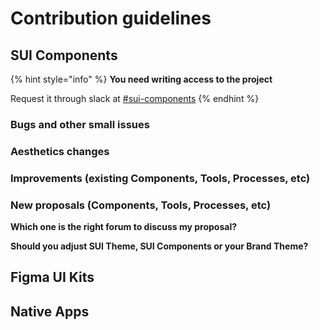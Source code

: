 # Contribution guidelines

## SUI Components

{% hint style="info" %}
**You need writing access to the project**

Request it through slack at [#sui-components](https://adevinta.slack.com/archives/C018Q6WBJ85)
{% endhint %}

### Bugs and other small issues

### Aesthetics changes

### Improvements (existing Components, Tools, Processes, etc)

### New proposals (Components, Tools, Processes, etc)

**Which one is the right forum to discuss my proposal?**

**Should you adjust SUI Theme, SUI Components or your Brand Theme?**

## Figma UI Kits

## Native Apps

